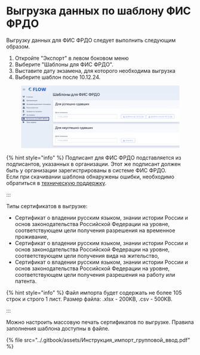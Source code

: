 # Выгрузка данных по шаблону ФИС ФРДО

Выгрузку данных для ФИС ФРДО следует выполнить следующим образом.

1. Откройте "Экспорт" в левом боковом меню
2. &#x20;Выберите "Шаблоны для ФИС ФРДО".&#x20;
3. Выставите дату экзамена, для которого необходима выгрузка
4. &#x20;Выберите шаблон после 10.12.24.

<figure><img src="../.gitbook/assets/image (372).png" alt=""><figcaption></figcaption></figure>

{% hint style="info" %}
Подписант для ФИС ФРДО подставляется из подписантов, указанных в организации. Этот же подписант должен быть у организации зарегистрированы в системе ФИС ФРДО. \
Если при скачивании шаблона обнаружены ошибки, необходимо обратиться в [техническую поддержку](https://forms.yandex.ru/cloud/662cbe9243f74fea695ffa27/).&#x20;

:::

Типы сертификатов в выгрузке:

* Сертификат о владении русским языком, знании истории России и основ законодательства Российской Федерации на уровне, соответствующем цели получения разрешения на временное проживание,
* Сертификат о владении русским языком, знании истории России и основ законодательства Российской Федерации на уровне, соответствующем цели получения вида на жительство,
* Сертификат о владении русским языком, знании истории России и основ законодательства Российской Федерации на уровне, соответствующем цели получения разрешения на работу или патента.

{% hint style="info" %}
Файл импорта будет содержать не более 105 строк и строго 1 лист. Размер файла: .xlsx - 200KB, .csv - 500KB.

:::

Можно настроить массовую печать сертификатов по выгрузке. Правила заполнения шаблона доступны в файле.

{% file src="../.gitbook/assets/Инструкция_импорт_групповой_ввод.pdf" %}
